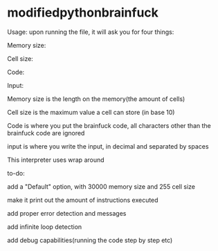 # modifiedpythonbrainfuck
Usage: upon running the file, it will ask you for four things:

Memory size: 

Cell size: 

Code: 

Input: 

Memory size is the length on the memory(the amount of cells)

Cell size is the maximum value a cell can store (in base 10)

Code is where you put the brainfuck code, all characters other than the brainfuck code are ignored

input is where you write the input, in decimal and separated by spaces

This interpreter uses wrap around

to-do:

add a "Default" option, with 30000 memory size and 255 cell size

make it print out the amount of instructions executed

add proper error detection and messages

add infinite loop detection

add debug capabilities(running the code step by step etc)

